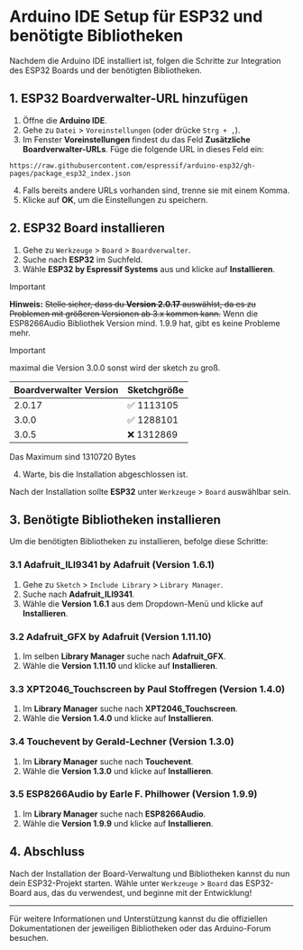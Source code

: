 # Arduino IDE Setup für ESP32 und benötigte Bibliotheken

Nachdem die Arduino IDE installiert ist, folgen die Schritte zur Integration des ESP32 Boards und der benötigten Bibliotheken.

## 1. ESP32 Boardverwalter-URL hinzufügen

1. Öffne die **Arduino IDE**.
2. Gehe zu `Datei` > `Voreinstellungen` (oder drücke `Strg + ,`).
3. Im Fenster **Voreinstellungen** findest du das Feld **Zusätzliche Boardverwalter-URLs**. Füge die folgende URL in dieses Feld ein:
```
https://raw.githubusercontent.com/espressif/arduino-esp32/gh-pages/package_esp32_index.json
```
4. Falls bereits andere URLs vorhanden sind, trenne sie mit einem Komma.
5. Klicke auf **OK**, um die Einstellungen zu speichern.

## 2. ESP32 Board installieren

1. Gehe zu `Werkzeuge` > `Board` > `Boardverwalter`.
2. Suche nach **ESP32** im Suchfeld.
3. Wähle **ESP32 by Espressif Systems** aus und klicke auf **Installieren**.

> [!IMPORTANT]  
> **Hinweis:** ~~Stelle sicher, dass du **Version 2.0.17** auswählst, da es zu Problemen mit größeren Versionen ab 3.x kommen kann.~~
> Wenn die ESP8266Audio Bibliothek Version mind. 1.9.9 hat, gibt es keine Probleme mehr. 

> [!IMPORTANT]
> maximal die Version 3.0.0 sonst wird der sketch zu groß.

|Boardverwalter Version|Sketchgröße|
| ------------- | ------------- |
|2.0.17|:white_check_mark: 1113105|
|3.0.0|:white_check_mark: 1288101|
|3.0.5|:x: 1312869|

Das Maximum sind 1310720 Bytes

4. Warte, bis die Installation abgeschlossen ist.

Nach der Installation sollte **ESP32** unter `Werkzeuge` > `Board` auswählbar sein.


## 3. Benötigte Bibliotheken installieren

Um die benötigten Bibliotheken zu installieren, befolge diese Schritte:

### 3.1 Adafruit_ILI9341 by Adafruit (Version 1.6.1)

1. Gehe zu `Sketch` > `Include Library` > `Library Manager`.
2. Suche nach **Adafruit_ILI9341**.
3. Wähle die **Version 1.6.1** aus dem Dropdown-Menü und klicke auf **Installieren**.

### 3.2 Adafruit_GFX by Adafruit (Version 1.11.10)

1. Im selben **Library Manager** suche nach **Adafruit_GFX**.
2. Wähle die **Version 1.11.10** und klicke auf **Installieren**.

### 3.3 XPT2046_Touchscreen by Paul Stoffregen (Version 1.4.0)

1. Im **Library Manager** suche nach **XPT2046_Touchscreen**.
2. Wähle die **Version 1.4.0** und klicke auf **Installieren**.

### 3.4 Touchevent by Gerald-Lechner (Version 1.3.0)

1. Im **Library Manager** suche nach **Touchevent**.
2. Wähle die **Version 1.3.0** und klicke auf **Installieren**.

### 3.5 ESP8266Audio by Earle F. Philhower (Version 1.9.9)

1. Im **Library Manager** suche nach **ESP8266Audio**.
2. Wähle die **Version 1.9.9** und klicke auf **Installieren**.

## 4. Abschluss

Nach der Installation der Board-Verwaltung und Bibliotheken kannst du nun dein ESP32-Projekt starten. Wähle unter `Werkzeuge` > `Board` das ESP32-Board aus, das du verwendest, und beginne mit der Entwicklung!

---

Für weitere Informationen und Unterstützung kannst du die offiziellen Dokumentationen der jeweiligen Bibliotheken oder das Arduino-Forum besuchen.
